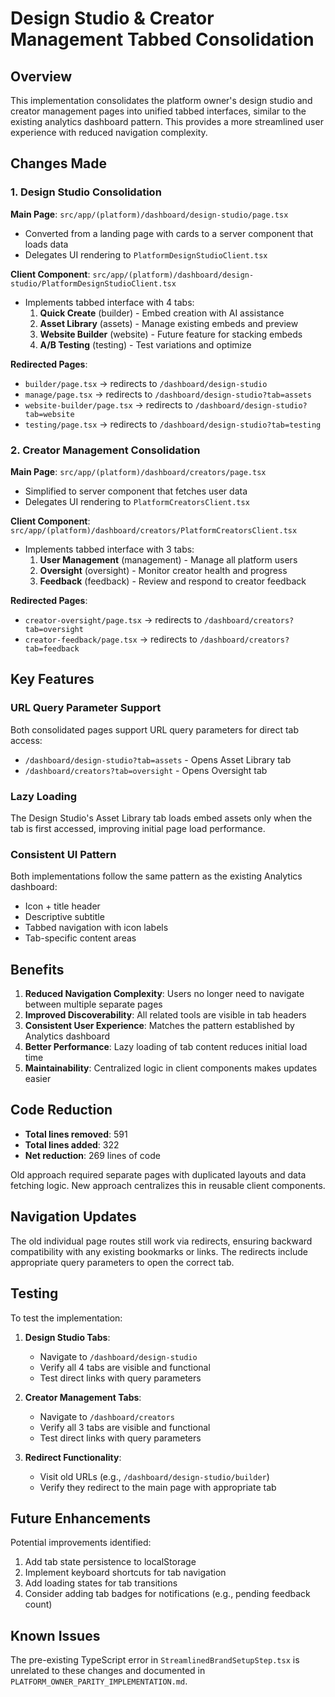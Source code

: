 # Design Studio & Creator Management Tabbed Consolidation

## Overview

This implementation consolidates the platform owner's design studio and creator management pages into unified tabbed interfaces, similar to the existing analytics dashboard pattern. This provides a more streamlined user experience with reduced navigation complexity.

## Changes Made

### 1. Design Studio Consolidation

**Main Page**: `src/app/(platform)/dashboard/design-studio/page.tsx`
- Converted from a landing page with cards to a server component that loads data
- Delegates UI rendering to `PlatformDesignStudioClient.tsx`

**Client Component**: `src/app/(platform)/dashboard/design-studio/PlatformDesignStudioClient.tsx`
- Implements tabbed interface with 4 tabs:
  1. **Quick Create** (builder) - Embed creation with AI assistance
  2. **Asset Library** (assets) - Manage existing embeds and preview
  3. **Website Builder** (website) - Future feature for stacking embeds
  4. **A/B Testing** (testing) - Test variations and optimize

**Redirected Pages**:
- `builder/page.tsx` → redirects to `/dashboard/design-studio`
- `manage/page.tsx` → redirects to `/dashboard/design-studio?tab=assets`
- `website-builder/page.tsx` → redirects to `/dashboard/design-studio?tab=website`
- `testing/page.tsx` → redirects to `/dashboard/design-studio?tab=testing`

### 2. Creator Management Consolidation

**Main Page**: `src/app/(platform)/dashboard/creators/page.tsx`
- Simplified to server component that fetches user data
- Delegates UI rendering to `PlatformCreatorsClient.tsx`

**Client Component**: `src/app/(platform)/dashboard/creators/PlatformCreatorsClient.tsx`
- Implements tabbed interface with 3 tabs:
  1. **User Management** (management) - Manage all platform users
  2. **Oversight** (oversight) - Monitor creator health and progress
  3. **Feedback** (feedback) - Review and respond to creator feedback

**Redirected Pages**:
- `creator-oversight/page.tsx` → redirects to `/dashboard/creators?tab=oversight`
- `creator-feedback/page.tsx` → redirects to `/dashboard/creators?tab=feedback`

## Key Features

### URL Query Parameter Support
Both consolidated pages support URL query parameters for direct tab access:
- `/dashboard/design-studio?tab=assets` - Opens Asset Library tab
- `/dashboard/creators?tab=oversight` - Opens Oversight tab

### Lazy Loading
The Design Studio's Asset Library tab loads embed assets only when the tab is first accessed, improving initial page load performance.

### Consistent UI Pattern
Both implementations follow the same pattern as the existing Analytics dashboard:
- Icon + title header
- Descriptive subtitle
- Tabbed navigation with icon labels
- Tab-specific content areas

## Benefits

1. **Reduced Navigation Complexity**: Users no longer need to navigate between multiple separate pages
2. **Improved Discoverability**: All related tools are visible in tab headers
3. **Consistent User Experience**: Matches the pattern established by Analytics dashboard
4. **Better Performance**: Lazy loading of tab content reduces initial load time
5. **Maintainability**: Centralized logic in client components makes updates easier

## Code Reduction

- **Total lines removed**: 591
- **Total lines added**: 322
- **Net reduction**: 269 lines of code

Old approach required separate pages with duplicated layouts and data fetching logic. New approach centralizes this in reusable client components.

## Navigation Updates

The old individual page routes still work via redirects, ensuring backward compatibility with any existing bookmarks or links. The redirects include appropriate query parameters to open the correct tab.

## Testing

To test the implementation:

1. **Design Studio Tabs**:
   - Navigate to `/dashboard/design-studio`
   - Verify all 4 tabs are visible and functional
   - Test direct links with query parameters

2. **Creator Management Tabs**:
   - Navigate to `/dashboard/creators`
   - Verify all 3 tabs are visible and functional
   - Test direct links with query parameters

3. **Redirect Functionality**:
   - Visit old URLs (e.g., `/dashboard/design-studio/builder`)
   - Verify they redirect to the main page with appropriate tab

## Future Enhancements

Potential improvements identified:
1. Add tab state persistence to localStorage
2. Implement keyboard shortcuts for tab navigation
3. Add loading states for tab transitions
4. Consider adding tab badges for notifications (e.g., pending feedback count)

## Known Issues

The pre-existing TypeScript error in `StreamlinedBrandSetupStep.tsx` is unrelated to these changes and documented in `PLATFORM_OWNER_PARITY_IMPLEMENTATION.md`.
